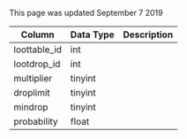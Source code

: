 This page was updated September 7 2019

| Column       | Data Type | Description |
| ------------ | --------- | ----------- |
| loottable_id | int       |             |
| lootdrop_id  | int       |             |
| multiplier   | tinyint   |             |
| droplimit    | tinyint   |             |
| mindrop      | tinyint   |             |
| probability  | float     |             |